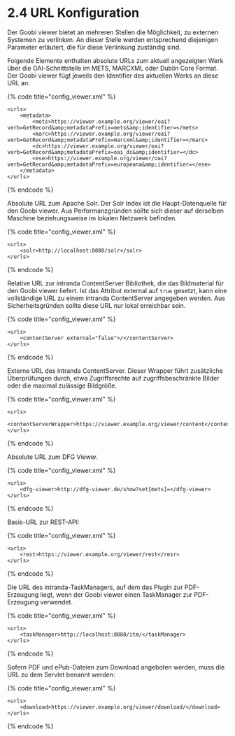 # 2.4 URL Konfiguration

Der Goobi viewer bietet an mehreren Stellen die Möglichkeit, zu externen Systemen zu verlinken. An dieser Stelle werden entsprechend diejenigen Parameter erläutert, die für diese Verlinkung zuständig sind.

Folgende Elemente enthalten absolute URLs zum aktuell angezeigten Werk über die OAI-Schnittstelle im METS, MARCXML oder Dublin Core Format. Der Goobi viewer fügt jeweils den Identifier des aktuellen Werks an diese URL an.

{% code title="config\_viewer.xml" %}
```markup
<urls>
    <metadata>
        <mets>https://viewer.example.org/viewer/oai?verb=GetRecord&amp;metadataPrefix=mets&amp;identifier=</mets>
        <marc>https://viewer.example.org/viewer/oai?verb=GetRecord&amp;metadataPrefix=marcxml&amp;identifier=</marc>
        <dc>https://viewer.example.org/viewer/oai?verb=GetRecord&amp;metadataPrefix=oai_dc&amp;identifier=</dc>
        <ese>https://viewer.example.org/viewer/oai?verb=GetRecord&amp;metadataPrefix=europeana&amp;identifier=</ese>
    </metadata>
</urls>
```
{% endcode %}

Absolute URL zum Apache Solr. Der Solr Index ist die Haupt-Datenquelle für den Goobi viewer. Aus Performanzgründen sollte sich dieser auf derselben Maschine beziehungsweise im lokalen Netzwerk befinden.

{% code title="config\_viewer.xml" %}
```markup
<urls>
    <solr>http://localhost:8080/solr</solr>
</urls>
```
{% endcode %}

Relative URL zur intranda ContentServer Bibliothek, die das Bildmaterial für den Goobi viewer liefert. Ist das Attribut external auf `true` gesetzt, kann eine vollständige URL zu einem intranda ContentServer angegeben werden. Aus Sicherheitsgründen sollte diese URL nur lokal erreichbar sein.

{% code title="config\_viewer.xml" %}
```markup
<urls>
    <contentServer external="false">/</contentServer>
</urls>
```
{% endcode %}

Externe URL des intranda ContentServer. Dieser Wrapper führt zusätzliche Überprüfungen durch, etwa Zugriffsrechte auf zugriffsbeschränkte Bilder oder die maximal zulässige Bildgröße.

{% code title="config\_viewer.xml" %}
```markup
<urls>
    <contentServerWrapper>https://viewer.example.org/viewer/content</contentServerWrapper>
</urls>
```
{% endcode %}

Absolute URL zum DFG Viewer.

{% code title="config\_viewer.xml" %}
```markup
<urls>
    <dfg-viewer>http://dfg-viewer.de/show?set[mets]=</dfg-viewer>
</urls>
```
{% endcode %}

Basis-URL zur REST-API:

{% code title="config\_viewer.xml" %}
```markup
<urls>
    <rest>https://viewer.example.org/viewer/rest</resr>
</urls>
```
{% endcode %}

Die URL des intranda-TaskManagers, auf dem das Plugin zur PDF-Erzeugung liegt, wenn der Goobi viewer einen TaskManager zur PDF-Erzeugung verwendet. 

{% code title="config\_viewer.xml" %}
```markup
<urls>
    <taskManager>http://localhost:8080/itm/</taskManager>
</urls>
```
{% endcode %}

Sofern PDF und ePub-Dateien zum Download angeboten werden, muss die URL zu dem Servlet benannt werden:

{% code title="config\_viewer.xml" %}
```markup
<urls>
    <download>https://viewer.example.org/viewer/download/</download>
</urls>
```
{% endcode %}

